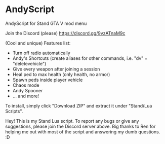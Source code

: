 # AndyScript
AndyScript for Stand GTA V mod menu

Join the Discord (please)
https://discord.gg/9vzATnaM9c

(Cool and unique) Features list:
- Turn off radio automatically
- Andy's Shortcuts (create aliases for other commands, i.e. "dv" = "deletevehicle")
- Give every weapon after joining a session
- Heal ped to max health (only health, no armor)
- Spawn peds inside player vehicle
- Chaos mode
- Andy Spooner
- ... and more!

To install, simply click "Download ZIP" and extract it under "Stand/Lua Scripts".

Hey! This is my Stand Lua script. To report any bugs or give any suggestions, please join the Discord server above. Big thanks to Ren for helping me out with most of the script and answering my dumb questions. :D
